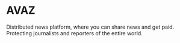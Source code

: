 AVAZ
==============


Distributed news platform, where you can share news and get paid. Protecting journalists and reporters of the entire world.

